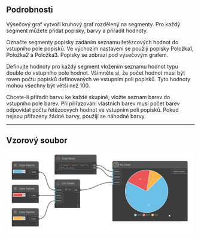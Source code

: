 ## Podrobnosti

Výsečový graf vytvoří kruhový graf rozdělený na segmenty. Pro každý segment můžete přidat popisky, barvy a přiřadit hodnoty.

Označte segmenty popisky zadáním seznamu řetězcových hodnot do vstupního pole popisků. Ve výchozím nastavení se použijí popisky Položka1, Položka2 a Položka3. Popisky se zobrazí pod výsečovým grafem.

Definujte hodnoty pro každý segment vložením seznamu hodnot typu double do vstupního pole hodnot. Všimněte si, že počet hodnot musí být roven počtu popisků definovaných ve vstupním poli popisků. Tyto hodnoty mohou všechny být větší než 100.

Chcete-li přiřadit barvu ke každé skupině, vložte seznam barev do vstupního pole barev. Při přiřazování vlastních barev musí počet barev odpovídat počtu řetězcových hodnot ve vstupním poli popisků. Pokud nejsou přiřazeny žádné barvy, použijí se náhodné barvy.

___
## Vzorový soubor

![Pie Chart](./CoreNodeModelsWpf.Charts.PieChartNodeModel_img.jpg)

